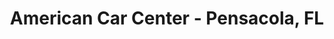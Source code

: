 ---
title: "American Car Center - Pensacola, FL"
url: /pensacola/american-car-center-pensacola-fl/
shop: Autohaus
---